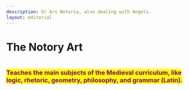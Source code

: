 ```yaml
---
description: Or Ars Notoria, also dealing with Angels.
layout: editorial
---
```


# The Notory Art

<figure><img src="../../../../../../../../.gitbook/assets/pexels-btgl-♡-6111539.jpg" alt=""><figcaption></figcaption></figure>

### <mark style="color:purple;">Teaches the main subjects of the Medieval curriculum, like logic, rhetoric, geometry, philosophy, and grammar (Latin).</mark>
